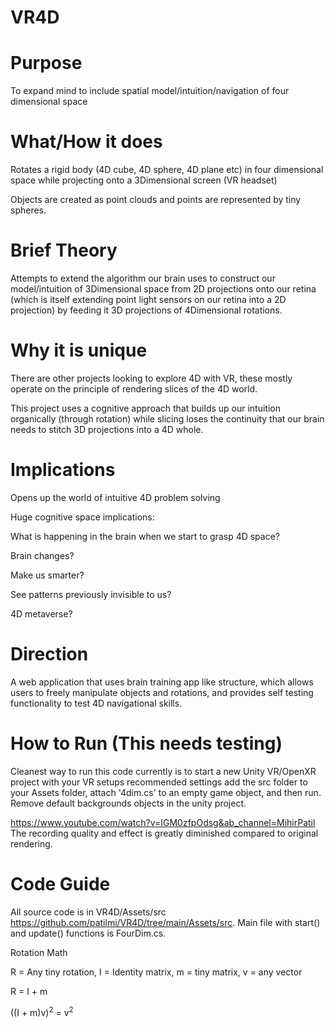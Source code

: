# VR4D

# Purpose
To expand mind to include spatial model/intuition/navigation of four dimensional space

# What/How it does
Rotates a rigid body (4D cube, 4D sphere, 4D plane etc) in four dimensional space while projecting onto a 3Dimensional screen (VR headset)

Objects are created as point clouds and points are represented by tiny spheres.

# Brief Theory

Attempts to extend the algorithm our brain uses to construct our model/intuition of 3Dimensional space from 2D projections onto our retina (which is itself extending point light sensors on our retina into a 2D projection) by feeding it 3D projections of 4Dimensional rotations.


# Why it is unique

There are other projects looking to explore 4D with VR, these mostly operate on the principle of rendering slices of the 4D world.

This project uses a cognitive approach that builds up our intuition organically (through rotation) while slicing loses the continuity that our brain needs to
stitch 3D projections into a 4D whole. 

# Implications

Opens up the world of intuitive 4D problem solving

Huge cognitive space implications: 

  What is happening in the brain when we start to grasp 4D space?
  
  Brain changes?
  
  Make us smarter?
  
  See patterns previously invisible to us?
  
  4D metaverse?
  
 # Direction
 
 A web application that uses brain training app like structure, which allows users to freely manipulate objects and rotations, and provides self testing
 functionality to test 4D navigational skills. 
 
 # How to Run (This needs testing)
Cleanest way to run this code currently is to start a new Unity VR/OpenXR project with your VR setups recommended settings
add the src folder to your Assets folder, attach '4dim.cs' to an empty game object, and then run. Remove default backgrounds objects in the unity project.

https://www.youtube.com/watch?v=IGM0zfpOdsg&ab_channel=MihirPatil
The recording quality and effect is greatly diminished compared to original rendering. 

# Code Guide

All source code is in VR4D/Assets/src https://github.com/patilmi/VR4D/tree/main/Assets/src. Main file with start() and update() functions is FourDim.cs. 

Rotation Math

R = Any tiny rotation, I = Identity matrix, m = tiny matrix, v = any vector

R = I + m

((I + m)v)<sup>2</sup> = v<sup>2</sup>



  
